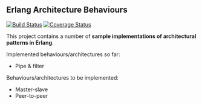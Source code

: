 Erlang Architecture Behaviours
------------------------------

[![Build Status](https://travis-ci.org/lauramcastro/Erlang_Architecture_Behaviours.svg?branch=master)](https://travis-ci.org/lauramcastro/Erlang_Architecture_Behaviours)
[![Coverage Status](https://coveralls.io/repos/lauramcastro/Erlang_Architecture_Behaviours/badge.svg?branch=master&service=github)](https://coveralls.io/github/lauramcastro/Erlang_Architecture_Behaviours?branch=master)

This project contains a number of **sample implementations of architectural patterns in Erlang**.

Implemented behaviours/architectures so far:

* Pipe & filter


Behaviours/architectures to be implemented:

* Master-slave
* Peer-to-peer

